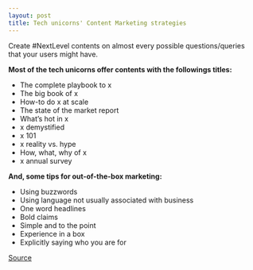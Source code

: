 ```yaml
---
layout: post
title: Tech unicorns' Content Marketing strategies
---
```


Create #NextLevel contents on almost every possible questions/queries that your users might have.

**Most of the tech unicorns offer contents with the followings titles:**

- The complete playbook to x
- The big book of x
- How-to do x at scale
- The state of the market report
- What’s hot in x
- x demystified
- x 101
- x reality vs. hype
- How, what, why of x
- x annual survey

**And, some tips for out-of-the-box marketing:**

- Using buzzwords
- Using language not usually associated with business
- One word headlines
- Bold claims
- Simple and to the point
- Experience in a box
- Explicitly saying who you are for

[Source](https://entrepreneurshandbook.co/surprising-content-marketing-strategies-from-25-tech-unicorns-d8eb0968775e)